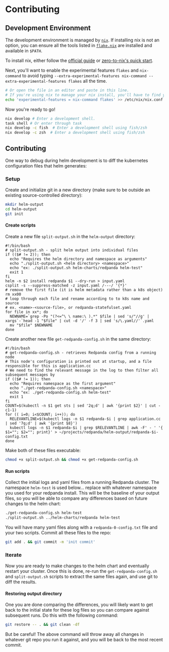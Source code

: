 # Contributing

## Development Environment

The development environment is managed by [`nix`](https://nixos.org). If
installing nix is not an option, you can ensure all the tools listed in
[`flake.nix`](./flake.nix) are installed and available in `$PATH`.

To install nix, either follow the [official guide](https://nixos.org/download) or [zero-to-nix's quick start](https://zero-to-nix.com/start).

Next, you'll want to enable the experimental features `flakes` and
`nix-command` to avoid typing `--extra-experimental-features nix-command
--extra-experimental-features flakes` all the time.

```bash
# Or open the file in an editor and paste in this line.
# If you're using nix to manage your nix install, you'll have to find your own path :)
echo 'experimental-features = nix-command flakes' >> /etc/nix/nix.conf
```

Now you're ready to go!

```sh
nix develop # Enter a development shell.
task shell # Or enter through task
nix develop -c fish  # Enter a development shell using fish/zsh
nix develop -c zsh  # Enter a development shell using fish/zsh
```

## Contributing

One way to debug during helm development is to diff the kubernetes configuration files that helm generates:

### Setup

Create and initialize git in a new directory (make sure to be outside an existing source-controlled directory):

```sh
mkdir helm-output
cd helm-output
git init
```

#### Create scripts

Create a new file `split-output.sh` in the `helm-output` directory:

```
#!/bin/bash
# split-output.sh - split helm output into individual files
if (($# != 2)); then
  echo "Requires the helm directory and namespace as arguments"
  echo "./split-output.sh <helm directory> <namespace>"
  echo "ex: ./split-output.sh helm-charts/redpanda helm-test"
  exit 1
fi
helm -n $2 install redpanda $1 --dry-run > input.yaml
csplit -s --suppress-matched -z input.yaml /---/ '{*}'
# remove the first file (it is helm metadata rather than a k8s object)
rm xx00
# loop through each file and rename according to to k8s name and source
# ex. <name>-<source-file>, or redpanda-statefulset.yaml
for file in xx*; do
  NEWNAME=`grep -Po "(?<=^\ \ name:\ ).*" $file | sed 's/"//g' | xargs`-`head -1 "$file" | cut -d '/' -f 3 | sed 's/\.yaml//'`.yaml
  mv "$file" $NEWNAME
done
```

Create another new file `get-redpanda-config.sh` in the same directory:

```
#!/bin/bash
# get-redpanda-config.sh - retrieves Redpanda config from a running node
# This node's configuration is printed out at startup, and a file responsible for this is application.cc
# We need to find the relevant message in the log to then filter all subsequent messages by
if (($# != 1)); then
  echo "Requires namespace as the first argument"
  echo "./get-redpanda-config.sh <namespace>"
  echo "ex: ./get-redpanda-config.sh helm-test"
  exit 1
fi
COUNT=$(kubectl -n $1 get sts | sed '2q;d' | awk '{print $2}' | cut -c1-1)
for (( i=0; i<$COUNT; i++)); do
  RELEVANTLINE=$(kubectl logs -n $1 redpanda-$i | grep application.cc | sed '7q;d' | awk '{print $8}')
  kubectl logs -n $1 redpanda-$i | grep $RELEVANTLINE | awk -F' - ' '{ $1=""; $2=""; print}' > ~/projects/redpanda/helm-output/redpanda-$i-config.txt
done
```

Make both of these files executable:

```sh
chmod +x split-output.sh && chmod +x get-redpanda-config.sh
```

#### Run scripts

Collect the initial logs and yaml files from a running Redpanda cluster. The namespace `helm-test` is used below... replace with whatever namespace you used for your redpanda install. This will be the baseline of your output files, so you will be able to compare any differences based on future changes to the helm chart:

```sh
./get-redpanda-config.sh helm-test
./split-output.sh ../helm-charts/redpanda helm-test
```

You will have many yaml files along with a `redpanda-0-config.txt` file and your two scripts. Commit all these files to the repo:

```sh
git add . && git commit -m 'init commit'
```

### Iterate

Now you are ready to make changes to the helm chart and eventually restart your cluster. Once this is done, re-run the `get-redpanda-config.sh` and `split-output.sh` scripts to extract the same files again, and use git to diff the results.

#### Restoring output directory

One you are done comparing the differences, you will likely want to get back to the initial state for these log files so you can compare against subsequent runs. Do this with the following command:


```sh
git restore -- . && git clean -df
```

But be careful! The above command will throw away all changes in whatever git repo you run it against, and you will be back to the most recent commit.

